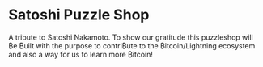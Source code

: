# Satoshi Puzzle Shop
A tribute to Satoshi Nakamoto. 
To show our gratitude this puzzleshop will ₿e ₿uilt with the purpose to contri₿ute to the ₿itcoin/Lightning ecosystem and also a way for us to learn more ₿itcoin!
